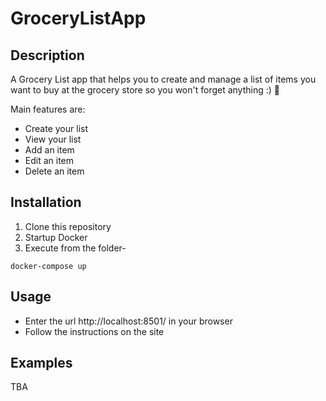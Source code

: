 # GroceryListApp

## Description

A Grocery List app that helps you to create and manage a list of items you want to buy at the grocery store so you won't forget anything :) :shopping_cart:

Main features are:
* Create your list
* View your list
* Add an item
* Edit an item
* Delete an item

## Installation

1. Clone this repository
2. Startup Docker 
3. Execute from the folder-
```
docker-compose up
```

## Usage

* Enter the url http://localhost:8501/ in your browser
* Follow the instructions on the site

## Examples

TBA

